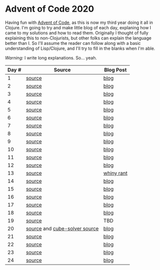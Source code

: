 # Advent of Code 2020

Having fun with [Advent of Code](https://adventofcode.com/), as this is now my third year doing it all in Clojure.
I'm going to try and make little blog of each day, explaning how I came to my solutions and how to read them.
Originally I thought of fully explaining this to non-Clojurists, but other folks can explain the language better
than I.  So I'll assume the reader can follow along with a basic understanding of Lisp/Clojure, and I'll try to
fill in the blanks when I'm able.

_Warning:_ I write long explanations. So... yeah.

| Day # | Source | Blog Post |
| ----- | ------ | --------- |
|  1    | [source](src/advent_2020_clojure/day01.clj) | [blog](docs/day01.md) |
|  2    | [source](src/advent_2020_clojure/day02.clj) | [blog](docs/day02.md) |
|  3    | [source](src/advent_2020_clojure/day03.clj) | [blog](docs/day03.md) |
|  4    | [source](src/advent_2020_clojure/day04.clj) | [blog](docs/day04.md) |
|  5    | [source](src/advent_2020_clojure/day05.clj) | [blog](docs/day05.md) |
|  6    | [source](src/advent_2020_clojure/day06.clj) | [blog](docs/day06.md) |
|  7    | [source](src/advent_2020_clojure/day07.clj) | [blog](docs/day07.md) |
|  8    | [source](src/advent_2020_clojure/day08.clj) | [blog](docs/day08.md) |
|  9    | [source](src/advent_2020_clojure/day09.clj) | [blog](docs/day09.md) |
| 10    | [source](src/advent_2020_clojure/day10.clj) | [blog](docs/day10.md) |
| 11    | [source](src/advent_2020_clojure/day11.clj) | [blog](docs/day11.md) |
| 12    | [source](src/advent_2020_clojure/day12.clj) | [blog](docs/day12.md) |
| 13    | [source](src/advent_2020_clojure/day13.clj) | [whiny rant](docs/day13.md) |
| 14    | [source](src/advent_2020_clojure/day14.clj) | [blog](docs/day14.md) |
| 15    | [source](src/advent_2020_clojure/day15.clj) | [blog](docs/day15.md) |
| 16    | [source](src/advent_2020_clojure/day16.clj) | [blog](docs/day16.md) |
| 17    | [source](src/advent_2020_clojure/day17.clj) | [blog](docs/day17.md) |
| 18    | [source](src/advent_2020_clojure/day18.clj) | [blog](docs/day18.md) |
| 19    | [source](src/advent_2020_clojure/day19.clj) | TBD |
| 20    | [source](src/advent_2020_clojure/day20.clj) and [cube-solver source](src/advent_2020_clojure/cube_solver.clj) | [blog](docs/day20.md) |
| 21    | [source](src/advent_2020_clojure/day21.clj) | [blog](docs/day21.md) |
| 22    | [source](src/advent_2020_clojure/day22.clj) | [blog](docs/day22.md) |
| 23    | [source](src/advent_2020_clojure/day23.clj) | [blog](docs/day23.md) |
| 24    | [source](src/advent_2020_clojure/day24.clj) | [blog](docs/day24.md) |
